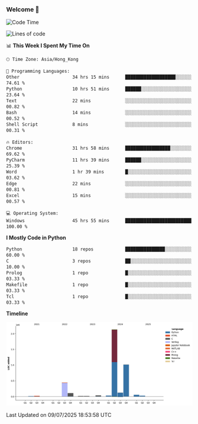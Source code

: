 ### Welcome 👋

<!--START_SECTION:waka-->
![Code Time](http://img.shields.io/badge/Code%20Time-2%2C307%20hrs%2038%20mins-blue)

![Lines of code](https://img.shields.io/badge/From%20Hello%20World%20I%27ve%20Written-4.0%20million%20lines%20of%20code-blue)

📊 **This Week I Spent My Time On** 

```text
🕑︎ Time Zone: Asia/Hong_Kong

💬 Programming Languages: 
Other                    34 hrs 15 mins      ███████████████████░░░░░░   74.61 % 
Python                   10 hrs 51 mins      ██████░░░░░░░░░░░░░░░░░░░   23.64 % 
Text                     22 mins             ░░░░░░░░░░░░░░░░░░░░░░░░░   00.82 % 
Bash                     14 mins             ░░░░░░░░░░░░░░░░░░░░░░░░░   00.52 % 
Shell Script             8 mins              ░░░░░░░░░░░░░░░░░░░░░░░░░   00.31 % 

🔥 Editors: 
Chrome                   31 hrs 58 mins      █████████████████░░░░░░░░   69.62 % 
PyCharm                  11 hrs 39 mins      ██████░░░░░░░░░░░░░░░░░░░   25.39 % 
Word                     1 hr 39 mins        █░░░░░░░░░░░░░░░░░░░░░░░░   03.62 % 
Edge                     22 mins             ░░░░░░░░░░░░░░░░░░░░░░░░░   00.81 % 
Excel                    15 mins             ░░░░░░░░░░░░░░░░░░░░░░░░░   00.57 % 

💻 Operating System: 
Windows                  45 hrs 55 mins      █████████████████████████   100.00 % 
```

**I Mostly Code in Python** 

```text
Python                   18 repos            ███████████████░░░░░░░░░░   60.00 % 
C                        3 repos             ██░░░░░░░░░░░░░░░░░░░░░░░   10.00 % 
Prolog                   1 repo              █░░░░░░░░░░░░░░░░░░░░░░░░   03.33 % 
Makefile                 1 repo              █░░░░░░░░░░░░░░░░░░░░░░░░   03.33 % 
Tcl                      1 repo              █░░░░░░░░░░░░░░░░░░░░░░░░   03.33 % 
```



**Timeline**

![Lines of Code chart](https://raw.githubusercontent.com/xhj2501/xhj2501/main/assets/bar_graph.png)


 Last Updated on 09/07/2025 18:53:58 UTC
<!--END_SECTION:waka-->

